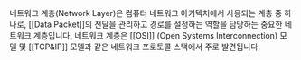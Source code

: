 네트워크 계층(Network Layer)은 컴퓨터 네트워크 아키텍처에서 사용되는 계층 중 하나로, [[Data Packet]]의 전달을 관리하고 경로를 설정하는 역할을 담당하는 중요한 네트워크 계층입니다. 네트워크 계층은 [[OSI]] (Open Systems Interconnection) 모델 및 [[TCP&IP]] 모델과 같은 네트워크 프로토콜 스택에서 주로 발견됩니다.